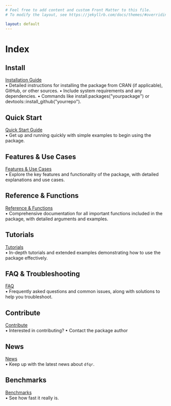 ```yaml
---
# Feel free to add content and custom Front Matter to this file.
# To modify the layout, see https://jekyllrb.com/docs/themes/#overriding-theme-defaults

layout: default
---
```


# Index

## Install

[Installation Guide](/p/Install.html)  
•	Detailed instructions for installing the package from CRAN (if applicable), GitHub, or other sources.
•	Include system requirements and any dependencies.
•	Commands like install.packages("yourpackage") or devtools::install_github("yourrepo").

## Quick Start

[Quick Start Guide](/p/Quick-Start.md)  
•	Get up and running quickly with simple examples to begin using the package.

## Features & Use Cases

[Features & Use Cases](/p/features.html)  
•	Explore the key features and functionality of the package, with detailed explanations and use cases.

## Reference & Functions

[Reference & Functions](/p/Reference-Functions.html)  
•	Comprehensive documentation for all important functions included in the package, with detailed arguments and examples.

## Tutorials

[Tutorials](/p/Tutorials.html)  
•	In-depth tutorials and extended examples demonstrating how to use the package effectively.

## FAQ & Troubleshooting

[FAQ](/p/faq.html)  
•	Frequently asked questions and common issues, along with solutions to help you troubleshoot.

## Contribute

[Contribute](/p/contribute.html)  
•	Interested in contributing?
•	Contact the package author

## News

[News](/p/News.html)  
•	Keep up with the latest news about `dfqr`.

## Benchmarks

[Benchmarks](/p/benchmarks.html)  
•	See how fast it really is.
